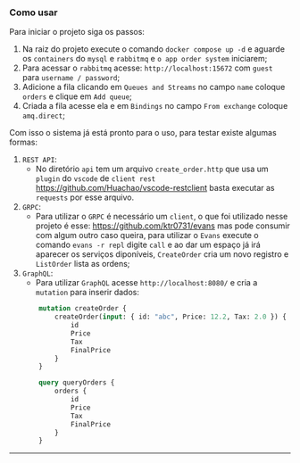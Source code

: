 

### Como usar

Para iniciar o projeto siga os passos:

1. Na raiz do projeto execute o comando `docker compose up -d` e aguarde os `containers` do `mysql` e `rabbitmq` e `o app order system` iniciarem;
2. Para acessar o `rabbitmq` acesse: `http://localhost:15672` com `guest` para `username / password`;
3. Adicione a fila clicando em `Queues and Streams` no campo `name` coloque `orders` e clique em `Add queue`;
4. Criada a fila acesse ela e em `Bindings` no campo `From exchange` coloque `amq.direct`;

Com isso o sistema já está pronto para o uso, para testar existe algumas formas:

1. `REST API`:
    - No diretório `api` tem um arquivo `create_order.http` que usa um `plugin` do `vscode` de `client rest` https://github.com/Huachao/vscode-restclient basta executar as `requests` por esse arquivo.
2. `GRPC`:
    - Para utilizar o `GRPC` é necessário um `client`, o que foi utilizado nesse projeto é esse: https://github.com/ktr0731/evans mas pode consumir com algum outro caso queira, para utilizar o `Evans` execute o comando `evans -r repl` digite `call` e ao dar um espaço já irá aparecer os serviços diponíveis, `CreateOrder` cria um novo registro e `ListOrder` lista as ordens;
3. `GraphQL`:
    - Para utilizar `GraphQL` acesse `http://localhost:8080/` e cria a `mutation` para inserir dados:
    ```graphql
        mutation createOrder {
            createOrder(input: { id: "abc", Price: 12.2, Tax: 2.0 }) {
                id
                Price
                Tax
                FinalPrice
            }
        }

        query queryOrders {
            orders {
                id
                Price
                Tax
                FinalPrice
            }
        }
    ```

---

